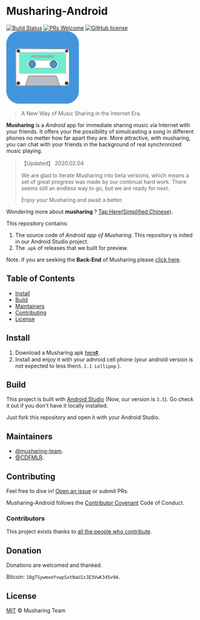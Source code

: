 # Musharing-Android

[![Build Status](https://img.shields.io/travis/npm/npm/latest.svg?style=flat-square)](https://travis-ci.org/npm/npm) [![PRs Welcome](https://img.shields.io/badge/PRs-welcome-brightgreen.svg?style=flat-square)](http://makeapullrequest.com) [![GitHub license](https://img.shields.io/badge/license-MIT-blue.svg?style=flat-square)](https://github.com/your/your-project/blob/master/LICENSE) ![Logo of the project](images/logo-Beta.png)

> A New Way of Music Sharing in the Internet Era.

**Musharing** is a *Android* app for immediate sharing music via Internet with your friends. It offers your the possibility of simulcasting a song in different phones no metter how far apart they are.  More attractive, with musharing, you can chat with your friends in the background of real synchronized music playing.

> 【Updated】 2020.02.04
>
> We are glad to iterate Musharing into beta versions, which means a set of great progress was made by our continual hard work. There seems still an endless way to go, but we are ready for next.
>
> Enjoy your Musharing and await a better.

Wondering more about **musharing** ? [Tap Here(Simplified Chinese)](./musharing.md).

This repository contains:

1. The source code of *Android app of Musharing*. This repository is inited in our Android Studio project.
2. The .`apk` of releases that we built for preview.

Note. if you are seeking the **Back-End** of Musharing please [click here](https://github.com/musharing-team/Musharing-Server).

## Table of Contents

- [Install](#install)
- [Build](#build)
- [Maintainers](#maintainers)
- [Contributing](#contributing)
- [License](#license)

## Install

1. Download a Musharing apk [here⏬](./release).
2. Install and enjoy it with your adnroid cell phone (your android version is not expected to less then`5.1.1 Lollipop` ).


## Build

This project is built with [Android Studio](https://developer.android.google.cn/studio/) (Now, our version is `3.5`). Go check it out if you don't have it locally installed.

Just fork this repository and open it with your Android Studio. 

## Maintainers

* [@musharing-team](https://github.com/musharing-team).
* [@CDFMLR](https://github.com/cdfmlr).

## Contributing

Feel free to dive in! [Open an issue](https://github.com/musharing-team/Musharing-Android/issues/new) or submit PRs.

Musharing-Android follows the [Contributor Covenant](http://contributor-covenant.org/version/1/3/0/) Code of Conduct.

### Contributors

This project exists thanks to [all the people who contribute](https://github.com/musharing-team/Musharing-Android/graphs/contributors). 

## Donation

Donations are welcomed and thanked.

Bitcoin: `1DgTSywmxeYvwpSxtNaU1zJE3VwK345v9A`.

## License

[MIT](LICENSE) © Musharing Team

